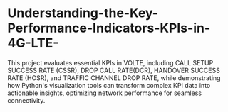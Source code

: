 # Understanding-the-Key-Performance-Indicators-KPIs-in-4G-LTE-
This project evaluates essential KPIs in VOLTE, including CALL SETUP SUCCESS RATE (CSSR), DROP CALL RATE(DCR), HANDOVER SUCCESS RATE (HOSR), and TRAFFIC CHANNEL DROP RATE, while demonstrating how Python's visualization tools can transform complex KPI data into actionable insights, optimizing network performance for seamless connectivity. 
